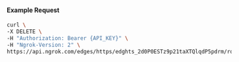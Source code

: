 <!-- Code generated for API Clients. DO NOT EDIT. -->

#### Example Request

```bash
curl \
-X DELETE \
-H "Authorization: Bearer {API_KEY}" \
-H "Ngrok-Version: 2" \
https://api.ngrok.com/edges/https/edghts_2d0P0ESTz9p21taXTQlqdP5pdrm/routes/edghtsrt_2d0P0FFMxXwAfR2GLoArcqFhNLg
```
